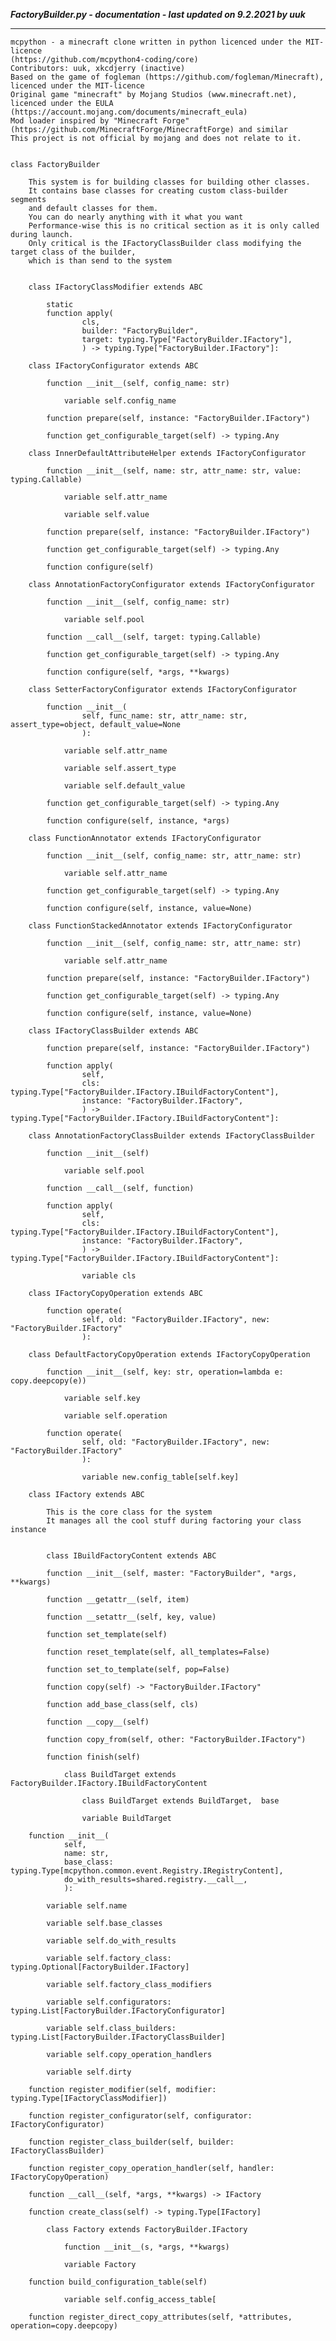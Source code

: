 ***FactoryBuilder.py - documentation - last updated on 9.2.2021 by uuk***
___

    mcpython - a minecraft clone written in python licenced under the MIT-licence 
    (https://github.com/mcpython4-coding/core)
    Contributors: uuk, xkcdjerry (inactive)
    Based on the game of fogleman (https://github.com/fogleman/Minecraft), licenced under the MIT-licence
    Original game "minecraft" by Mojang Studios (www.minecraft.net), licenced under the EULA
    (https://account.mojang.com/documents/minecraft_eula)
    Mod loader inspired by "Minecraft Forge" (https://github.com/MinecraftForge/MinecraftForge) and similar
    This project is not official by mojang and does not relate to it.


    class FactoryBuilder
        
        This system is for building classes for building other classes.
        It contains base classes for creating custom class-builder segments
        and default classes for them.
        You can do nearly anything with it what you want
        Performance-wise this is no critical section as it is only called during launch.
        Only critical is the IFactoryClassBuilder class modifying the target class of the builder,
        which is than send to the system


        class IFactoryClassModifier extends ABC

            static
            function apply(
                    cls,
                    builder: "FactoryBuilder",
                    target: typing.Type["FactoryBuilder.IFactory"],
                    ) -> typing.Type["FactoryBuilder.IFactory"]:

        class IFactoryConfigurator extends ABC

            function __init__(self, config_name: str)

                variable self.config_name

            function prepare(self, instance: "FactoryBuilder.IFactory")

            function get_configurable_target(self) -> typing.Any

        class InnerDefaultAttributeHelper extends IFactoryConfigurator

            function __init__(self, name: str, attr_name: str, value: typing.Callable)

                variable self.attr_name

                variable self.value

            function prepare(self, instance: "FactoryBuilder.IFactory")

            function get_configurable_target(self) -> typing.Any

            function configure(self)

        class AnnotationFactoryConfigurator extends IFactoryConfigurator

            function __init__(self, config_name: str)

                variable self.pool

            function __call__(self, target: typing.Callable)

            function get_configurable_target(self) -> typing.Any

            function configure(self, *args, **kwargs)

        class SetterFactoryConfigurator extends IFactoryConfigurator

            function __init__(
                    self, func_name: str, attr_name: str, assert_type=object, default_value=None
                    ):

                variable self.attr_name

                variable self.assert_type

                variable self.default_value

            function get_configurable_target(self) -> typing.Any

            function configure(self, instance, *args)

        class FunctionAnnotator extends IFactoryConfigurator

            function __init__(self, config_name: str, attr_name: str)

                variable self.attr_name

            function get_configurable_target(self) -> typing.Any

            function configure(self, instance, value=None)

        class FunctionStackedAnnotator extends IFactoryConfigurator

            function __init__(self, config_name: str, attr_name: str)

                variable self.attr_name

            function prepare(self, instance: "FactoryBuilder.IFactory")

            function get_configurable_target(self) -> typing.Any

            function configure(self, instance, value=None)

        class IFactoryClassBuilder extends ABC

            function prepare(self, instance: "FactoryBuilder.IFactory")

            function apply(
                    self,
                    cls: typing.Type["FactoryBuilder.IFactory.IBuildFactoryContent"],
                    instance: "FactoryBuilder.IFactory",
                    ) -> typing.Type["FactoryBuilder.IFactory.IBuildFactoryContent"]:

        class AnnotationFactoryClassBuilder extends IFactoryClassBuilder

            function __init__(self)

                variable self.pool

            function __call__(self, function)

            function apply(
                    self,
                    cls: typing.Type["FactoryBuilder.IFactory.IBuildFactoryContent"],
                    instance: "FactoryBuilder.IFactory",
                    ) -> typing.Type["FactoryBuilder.IFactory.IBuildFactoryContent"]:

                    variable cls

        class IFactoryCopyOperation extends ABC

            function operate(
                    self, old: "FactoryBuilder.IFactory", new: "FactoryBuilder.IFactory"
                    ):

        class DefaultFactoryCopyOperation extends IFactoryCopyOperation

            function __init__(self, key: str, operation=lambda e: copy.deepcopy(e))

                variable self.key

                variable self.operation

            function operate(
                    self, old: "FactoryBuilder.IFactory", new: "FactoryBuilder.IFactory"
                    ):

                    variable new.config_table[self.key]

        class IFactory extends ABC
            
            This is the core class for the system
            It manages all the cool stuff during factoring your class instance


            class IBuildFactoryContent extends ABC

            function __init__(self, master: "FactoryBuilder", *args, **kwargs)

            function __getattr__(self, item)

            function __setattr__(self, key, value)

            function set_template(self)

            function reset_template(self, all_templates=False)

            function set_to_template(self, pop=False)

            function copy(self) -> "FactoryBuilder.IFactory"

            function add_base_class(self, cls)

            function __copy__(self)

            function copy_from(self, other: "FactoryBuilder.IFactory")

            function finish(self)

                class BuildTarget extends FactoryBuilder.IFactory.IBuildFactoryContent

                    class BuildTarget extends BuildTarget,  base

                    variable BuildTarget

        function __init__(
                self,
                name: str,
                base_class: typing.Type[mcpython.common.event.Registry.IRegistryContent],
                do_with_results=shared.registry.__call__,
                ):

            variable self.name

            variable self.base_classes

            variable self.do_with_results

            variable self.factory_class: typing.Optional[FactoryBuilder.IFactory]

            variable self.factory_class_modifiers

            variable self.configurators: typing.List[FactoryBuilder.IFactoryConfigurator]

            variable self.class_builders: typing.List[FactoryBuilder.IFactoryClassBuilder]

            variable self.copy_operation_handlers

            variable self.dirty

        function register_modifier(self, modifier: typing.Type[IFactoryClassModifier])

        function register_configurator(self, configurator: IFactoryConfigurator)

        function register_class_builder(self, builder: IFactoryClassBuilder)

        function register_copy_operation_handler(self, handler: IFactoryCopyOperation)

        function __call__(self, *args, **kwargs) -> IFactory

        function create_class(self) -> typing.Type[IFactory]

            class Factory extends FactoryBuilder.IFactory

                function __init__(s, *args, **kwargs)

                variable Factory

        function build_configuration_table(self)

                variable self.config_access_table[

        function register_direct_copy_attributes(self, *attributes, operation=copy.deepcopy)